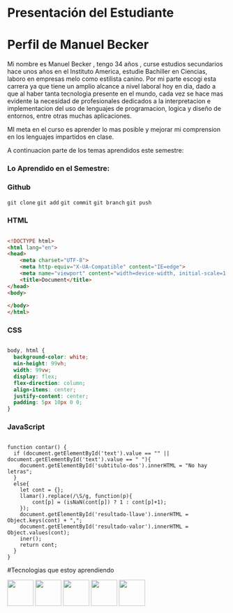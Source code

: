 # Presentación del Estudiante

# Perfil de Manuel Becker







Mi nombre es Manuel Becker , tengo 34 años , curse estudios secundarios hace unos años en el Instituto America, estudie Bachiller en Ciencias, laboro en empresas melo como estilista canino.
Por mi parte escogi esta carrera ya que tiene un amplio alcance a nivel laboral hoy en dia, dado a que al haber tanta tecnologia presente en el mundo, cada vez se hace mas evidente la necesidad de profesionales dedicados a la interpretacion e implementacion del uso de lenguajes de programacion, logica y diseño de entornos, entre otras muchas aplicaciones.



MI meta en el curso es aprender lo mas posible y mejorar mi comprension en los lenguajes impartidos en clase.


A continuacion parte de los temas aprendidos este semestre:


### Lo Aprendido en el Semestre:

### Github

``git clone``
``git add``
``git commit``
``git branch``
``git push``




                                              
### HTML

```HTML

<!DOCTYPE html>
<html lang="en">
<head>
    <meta charset="UTF-8">
    <meta http-equiv="X-UA-Compatible" content="IE=edge">
    <meta name="viewport" content="width=device-width, initial-scale=1.0">
    <title>Document</title>
</head>
<body>
    
</body>
</html>
```
                                                      
### CSS

```CSS

body, html {
  background-color: white;
  min-height: 99vh;
  width: 99vw;
  display: flex;
  flex-direction: column;
  align-items: center;
  justify-content: center;
  padding: 5px 10px 0 0;
}

```

### JavaScript

```JS                                                   

function contar() {
  if (document.getElementById('text').value == "" || document.getElementById('text').value == " "){
    document.getElementById('subtitulo-dos').innerHTML = "No hay letras";
  }
  else{
    let cont = {};
    llamar().replace(/\S/g, function(p){
        cont[p] = (isNaN(cont[p]) ? 1 : cont[p]+1);
    });
    document.getElementById('resultado-llave').innerHTML = Object.keys(cont) + ",";
    document.getElementById('resultado-valor').innerHTML = Object.values(cont);
    iner();
    return cont;
  }
}

```

#Tecnologias que estoy aprendiendo

<img src="https://user-images.githubusercontent.com/104814319/206405442-21043206-19d8-42af-bd48-5ceeb15f506e.png" width=60> <img src="https://user-images.githubusercontent.com/104814319/206405426-1394a156-af88-4aa1-9591-2e022768ab82.png" width=60> <img src="https://user-images.githubusercontent.com/104814319/206405461-b47ad80e-0fe5-4c05-ac29-8840d935a274.png" width=60> <img src="https://user-images.githubusercontent.com/104814319/206405476-90502610-2828-4a73-9e4b-c41d116749cc.png" width=60> <img src="https://user-images.githubusercontent.com/104814319/206405481-8c5be62a-e2c1-4f8a-ab30-15f2b468a8bb.png" width=60>
